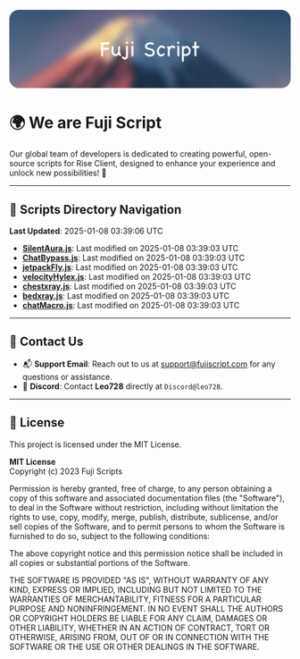 ![Banner](.github/b.webp)

# 🌍 **We are Fuji Script**

Our global team of developers is dedicated to creating powerful, open-source scripts for Rise Client, designed to enhance your experience and unlock new possibilities! 🌟

---
<!-- SCRIPTS_NAVIGATION_START -->
## 📂 **Scripts Directory Navigation**

**Last Updated**: 2025-01-08 03:39:06 UTC

- **[SilentAura.js](scripts/SilentAura.js)**: Last modified on 2025-01-08 03:39:03 UTC
- **[ChatBypass.js](scripts/ChatBypass.js)**: Last modified on 2025-01-08 03:39:03 UTC
- **[jetpackFly.js](scripts/jetpackFly.js)**: Last modified on 2025-01-08 03:39:03 UTC
- **[velocityHylex.js](scripts/velocityHylex.js)**: Last modified on 2025-01-08 03:39:03 UTC
- **[chestxray.js](scripts/chestxray.js)**: Last modified on 2025-01-08 03:39:03 UTC
- **[bedxray.js](scripts/bedxray.js)**: Last modified on 2025-01-08 03:39:03 UTC
- **[chatMacro.js](scripts/chatMacro.js)**: Last modified on 2025-01-08 03:39:03 UTC

<!-- SCRIPTS_NAVIGATION_END -->

---

## 💬 **Contact Us**  
- 📬 **Support Email**: Reach out to us at [support@fujiscript.com](mailto:support@fujiscript.com) for any questions or assistance.  
- 💬 **Discord**: Contact **Leo728** directly at `Discord@leo728`.

---

## 📜 **License**

This project is licensed under the MIT License.  

**MIT License**  
Copyright (c) 2023 Fuji Scripts  

Permission is hereby granted, free of charge, to any person obtaining a copy of this software and associated documentation files (the "Software"), to deal in the Software without restriction, including without limitation the rights to use, copy, modify, merge, publish, distribute, sublicense, and/or sell copies of the Software, and to permit persons to whom the Software is furnished to do so, subject to the following conditions:  

The above copyright notice and this permission notice shall be included in all copies or substantial portions of the Software.  

THE SOFTWARE IS PROVIDED "AS IS", WITHOUT WARRANTY OF ANY KIND, EXPRESS OR IMPLIED, INCLUDING BUT NOT LIMITED TO THE WARRANTIES OF MERCHANTABILITY, FITNESS FOR A PARTICULAR PURPOSE AND NONINFRINGEMENT. IN NO EVENT SHALL THE AUTHORS OR COPYRIGHT HOLDERS BE LIABLE FOR ANY CLAIM, DAMAGES OR OTHER LIABILITY, WHETHER IN AN ACTION OF CONTRACT, TORT OR OTHERWISE, ARISING FROM, OUT OF OR IN CONNECTION WITH THE SOFTWARE OR THE USE OR OTHER DEALINGS IN THE SOFTWARE.  
